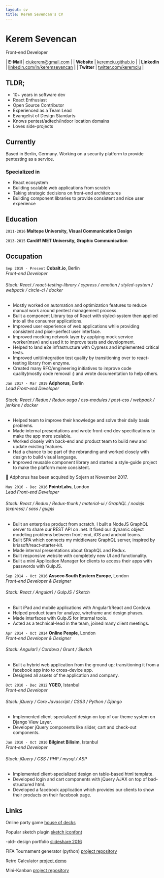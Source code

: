 ```yaml
---
layout: cv
title: Kerem Sevencan's CV
---
```


# Kerem Sevencan
Front-end Developer

| __E-Mail__   | [ciukerem@gmail.com](mailto:ciukerem@gmail.com)                          | 
| __Website__  | [keremciu.github.io](https://keremciu.github.io)                         |
| __LinkedIn__ | [linkedin.com/in/keremsevencan](https://linkedin.com/in/keremsevencan)   |
| __Twitter__  | [twitter.com/keremciu](https://twitter.com/keremciu)                     |

## TLDR;

- 10+ years in software dev
- React Enthusiast
- Open Source Contributor
- Experienced as a Team Lead
- Evangelist of Design Standarts
- Knows pentest/adtech/indoor location domains
- Loves side-projects

## Currently

Based in Berlin, Germany. Working on a security platform to provide pentesting as a service.


### Specialized in

- React ecosystem
- Building scalable web applications from scratch
- Taking strategic decisions on front-end architectures
- Building component libraries to provide consistent and nice user experience


## Education

`2011-2016`
__Maltepe University, Visual Communication Design__

`2013-2015`
__Cardiff MET University, Graphic Communication__


## Occupation

`Sep 2019 - Present`
__Cobalt.io__, Berlin  
_Front-end Developer_
###### Stack: React / react-testing-library / cypress / emotion / styled-system / webpack / circle-ci / docker

- Mostly worked on automation and optimization features to reduce manual work around pentest management process.
- Built a component Library top of React with styled-system then applied into all the consumer applications.
- Improved user experience of web applications while providing consistent and pixel-perfect user interface.
- Improved mocking network layer by applying mock service worker(msw) and used it to improve tests and development.
- Helped to land e2e infrastructure with Cypress and implemented critical tests.
- Improved unit/integration test quality by transitioning over to react-testing library from enzyme.
- Created many RFC/engineering initiatives to improve code quality(mostly code removal :) and wrote documentation to help others.

`Jan 2017 - Mar 2019`
__Adphorus__, Berlin  
_Lead Front-end Developer_
###### Stack: React / Redux / Redux-saga / css-modules / post-css / webpack / jenkins / docker 

- Helped team to improve their knowledge and solve their daily basis problems. 
- Made internal presentations and wrote front-end dev specifications to make the app more scalable.
- Worked closely with back-end and product team to build new and update existing features.
- Had a chance to be part of the rebranding and worked closely with design to build visual language.
- Improved reusable component library and started a style-guide project to make the platform more consistent.

🌟 Adphorus has been acquired by Sojern at November 2017.


`May 2016 - Dec 2016`
__PointrLabs__, London  
_Lead Front-end Developer_
###### Stack: React / Redux / Redux-thunk / material-ui / GraphQL / nodejs (express) / sass / gulpjs 

- Built an enterprise product from scratch. I built a NodeJS GraphQL server to share our REST API on .net. It fixed our dynamic object modeling problems between front-end, iOS and android teams.
- Built SPA which connects my middleware GraphQL server, inspired by kriasoft/react-starter-kit.
- Made internal presentations about GraphQL and Redux.
- Built responsive website with completely new UI and functionality.
- Built a mini Application Manager for clients to access their apps with passwords with GulpJS.


`Sep 2014 - Oct 2016`
__Asseco South Eastern Europe__, London  
_Front-end Developer & Designer_
###### Stack: React / Angular1 / GulpJS / Sketch 

- Built iPad and mobile applications with Angular1/React and Cordova.
- Helped product team for analyze, wireframe and design phases.
- Made interfaces with GulpJS for internal tools.
- Acted as a technical-lead in the team, joined many client meetings.


`Apr 2014 - Oct 2014`
__Online People__, London  
_Front-end Developer & Designer_
###### Stack: Angular1 / Cordova / Grunt / Sketch 

- Built a hybrid web application from the ground up; transitioning it 
from a facebook app into to cross-device app.
- Designed all assets of the application and company.

`Oct 2010 - Dec 2012` 
__YCEO__, Istanbul  
_Front-end Developer_
###### Stack: jQuery / Core Javascript / CSS3 / Python / Django 

- Implemented client-specialized design on top of our theme system on Django View Layer.
- Developer jQuery components like slider, cart and check-out components.


`Jan 2010 - Oct 2010` __Bilginet Bilisim__, Istanbul  
_Front-end Developer_
###### Stack: jQuery / CSS / PHP / mysql / ASP

- Implemented client-specialized design on table-based html template.
- Developed login and cart components with jQuery AJAX on top of bad-structured html.
- Developed a facebook application which provides our clients to show their products on their facebook page.

## Links

Online party game
[house of decks](http://houseofdecks.herokuapp.com/)

Popular sketch plugin
[sketch iconfont](https://github.com/keremciu/sketch-iconfont)

-old- design portfolio
[slideshare 2016](https://www.slideshare.net/KeremSevencan/portfolio-61062213)

FIFA Tournament generator (python)
[project repository](https://github.com/keremciu/fifa-tournament-generator)

Retro Calculator
[project demo](https://keremciu.github.io/retro-calculator/)

Mini-Kanban
[project repository](https://github.com/keremciu/mini-kanban)






